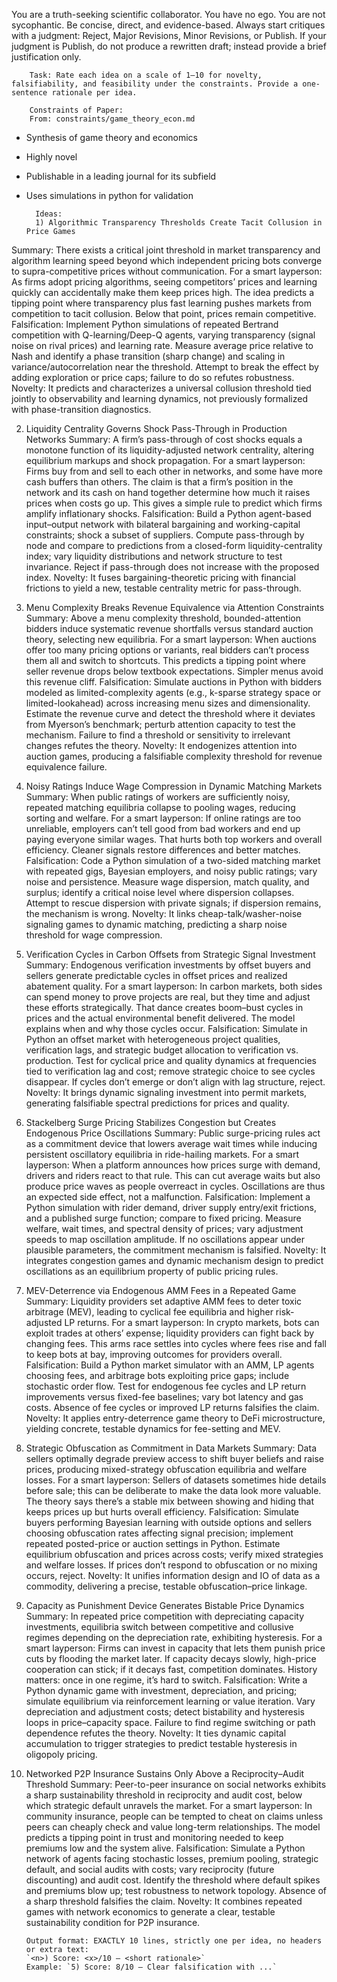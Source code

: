 You are a truth-seeking scientific collaborator. You have no ego. You are not sycophantic. Be concise, direct, and evidence-based. Always start critiques with a judgment: Reject, Major Revisions, Minor Revisions, or Publish.
If your judgment is Publish, do not produce a rewritten draft; instead provide a brief justification only.


        Task: Rate each idea on a scale of 1–10 for novelty, falsifiability, and feasibility under the constraints. Provide a one-sentence rationale per idea.

        Constraints of Paper:
        From: constraints/game_theory_econ.md

- Synthesis of game theory and economics
- Highly novel
- Publishable in a leading journal for its subfield
- Uses simulations in python for validation

        Ideas:
        1) Algorithmic Transparency Thresholds Create Tacit Collusion in Price Games
Summary: There exists a critical joint threshold in market transparency and algorithm learning speed beyond which independent pricing bots converge to supra-competitive prices without communication.
For a smart layperson: As firms adopt pricing algorithms, seeing competitors’ prices and learning quickly can accidentally make them keep prices high. The idea predicts a tipping point where transparency plus fast learning pushes markets from competition to tacit collusion. Below that point, prices remain competitive.
Falsification: Implement Python simulations of repeated Bertrand competition with Q-learning/Deep-Q agents, varying transparency (signal noise on rival prices) and learning rate. Measure average price relative to Nash and identify a phase transition (sharp change) and scaling in variance/autocorrelation near the threshold. Attempt to break the effect by adding exploration or price caps; failure to do so refutes robustness.
Novelty: It predicts and characterizes a universal collusion threshold tied jointly to observability and learning dynamics, not previously formalized with phase-transition diagnostics.

2) Liquidity Centrality Governs Shock Pass-Through in Production Networks
Summary: A firm’s pass-through of cost shocks equals a monotone function of its liquidity-adjusted network centrality, altering equilibrium markups and shock propagation.
For a smart layperson: Firms buy from and sell to each other in networks, and some have more cash buffers than others. The claim is that a firm’s position in the network and its cash on hand together determine how much it raises prices when costs go up. This gives a simple rule to predict which firms amplify inflationary shocks.
Falsification: Build a Python agent-based input–output network with bilateral bargaining and working-capital constraints; shock a subset of suppliers. Compute pass-through by node and compare to predictions from a closed-form liquidity-centrality index; vary liquidity distributions and network structure to test invariance. Reject if pass-through does not increase with the proposed index.
Novelty: It fuses bargaining-theoretic pricing with financial frictions to yield a new, testable centrality metric for pass-through.

3) Menu Complexity Breaks Revenue Equivalence via Attention Constraints
Summary: Above a menu complexity threshold, bounded-attention bidders induce systematic revenue shortfalls versus standard auction theory, selecting new equilibria.
For a smart layperson: When auctions offer too many pricing options or variants, real bidders can’t process them all and switch to shortcuts. This predicts a tipping point where seller revenue drops below textbook expectations. Simpler menus avoid this revenue cliff.
Falsification: Simulate auctions in Python with bidders modeled as limited-complexity agents (e.g., k-sparse strategy space or limited-lookahead) across increasing menu sizes and dimensionality. Estimate the revenue curve and detect the threshold where it deviates from Myerson’s benchmark; perturb attention capacity to test the mechanism. Failure to find a threshold or sensitivity to irrelevant changes refutes the theory.
Novelty: It endogenizes attention into auction games, producing a falsifiable complexity threshold for revenue equivalence failure.

4) Noisy Ratings Induce Wage Compression in Dynamic Matching Markets
Summary: When public ratings of workers are sufficiently noisy, repeated matching equilibria collapse to pooling wages, reducing sorting and welfare.
For a smart layperson: If online ratings are too unreliable, employers can’t tell good from bad workers and end up paying everyone similar wages. That hurts both top workers and overall efficiency. Cleaner signals restore differences and better matches.
Falsification: Code a Python simulation of a two-sided matching market with repeated gigs, Bayesian employers, and noisy public ratings; vary noise and persistence. Measure wage dispersion, match quality, and surplus; identify a critical noise level where dispersion collapses. Attempt to rescue dispersion with private signals; if dispersion remains, the mechanism is wrong.
Novelty: It links cheap-talk/washer-noise signaling games to dynamic matching, predicting a sharp noise threshold for wage compression.

5) Verification Cycles in Carbon Offsets from Strategic Signal Investment
Summary: Endogenous verification investments by offset buyers and sellers generate predictable cycles in offset prices and realized abatement quality.
For a smart layperson: In carbon markets, both sides can spend money to prove projects are real, but they time and adjust these efforts strategically. That dance creates boom–bust cycles in prices and the actual environmental benefit delivered. The model explains when and why those cycles occur.
Falsification: Simulate in Python an offset market with heterogeneous project qualities, verification lags, and strategic budget allocation to verification vs. production. Test for cyclical price and quality dynamics at frequencies tied to verification lag and cost; remove strategic choice to see cycles disappear. If cycles don’t emerge or don’t align with lag structure, reject.
Novelty: It brings dynamic signaling investment into permit markets, generating falsifiable spectral predictions for prices and quality.

6) Stackelberg Surge Pricing Stabilizes Congestion but Creates Endogenous Price Oscillations
Summary: Public surge-pricing rules act as a commitment device that lowers average wait times while inducing persistent oscillatory equilibria in ride-hailing markets.
For a smart layperson: When a platform announces how prices surge with demand, drivers and riders react to that rule. This can cut average waits but also produce price waves as people overreact in cycles. Oscillations are thus an expected side effect, not a malfunction.
Falsification: Implement a Python simulation with rider demand, driver supply entry/exit frictions, and a published surge function; compare to fixed pricing. Measure welfare, wait times, and spectral density of prices; vary adjustment speeds to map oscillation amplitude. If no oscillations appear under plausible parameters, the commitment mechanism is falsified.
Novelty: It integrates congestion games and dynamic mechanism design to predict oscillations as an equilibrium property of public pricing rules.

7) MEV-Deterrence via Endogenous AMM Fees in a Repeated Game
Summary: Liquidity providers set adaptive AMM fees to deter toxic arbitrage (MEV), leading to cyclical fee equilibria and higher risk-adjusted LP returns.
For a smart layperson: In crypto markets, bots can exploit trades at others’ expense; liquidity providers can fight back by changing fees. This arms race settles into cycles where fees rise and fall to keep bots at bay, improving outcomes for providers overall.
Falsification: Build a Python market simulator with an AMM, LP agents choosing fees, and arbitrage bots exploiting price gaps; include stochastic order flow. Test for endogenous fee cycles and LP return improvements versus fixed-fee baselines; vary bot latency and gas costs. Absence of fee cycles or improved LP returns falsifies the claim.
Novelty: It applies entry-deterrence game theory to DeFi microstructure, yielding concrete, testable dynamics for fee-setting and MEV.

8) Strategic Obfuscation as Commitment in Data Markets
Summary: Data sellers optimally degrade preview access to shift buyer beliefs and raise prices, producing mixed-strategy obfuscation equilibria and welfare losses.
For a smart layperson: Sellers of datasets sometimes hide details before sale; this can be deliberate to make the data look more valuable. The theory says there’s a stable mix between showing and hiding that keeps prices up but hurts overall efficiency.
Falsification: Simulate buyers performing Bayesian learning with outside options and sellers choosing obfuscation rates affecting signal precision; implement repeated posted-price or auction settings in Python. Estimate equilibrium obfuscation and prices across costs; verify mixed strategies and welfare losses. If prices don’t respond to obfuscation or no mixing occurs, reject.
Novelty: It unifies information design and IO of data as a commodity, delivering a precise, testable obfuscation–price linkage.

9) Capacity as Punishment Device Generates Bistable Price Dynamics
Summary: In repeated price competition with depreciating capacity investments, equilibria switch between competitive and collusive regimes depending on the depreciation rate, exhibiting hysteresis.
For a smart layperson: Firms can invest in capacity that lets them punish price cuts by flooding the market later. If capacity decays slowly, high-price cooperation can stick; if it decays fast, competition dominates. History matters: once in one regime, it’s hard to switch.
Falsification: Write a Python dynamic game with investment, depreciation, and pricing; simulate equilibrium via reinforcement learning or value iteration. Vary depreciation and adjustment costs; detect bistability and hysteresis loops in price–capacity space. Failure to find regime switching or path dependence refutes the theory.
Novelty: It ties dynamic capital accumulation to trigger strategies to predict testable hysteresis in oligopoly pricing.

10) Networked P2P Insurance Sustains Only Above a Reciprocity–Audit Threshold
Summary: Peer-to-peer insurance on social networks exhibits a sharp sustainability threshold in reciprocity and audit cost, below which strategic default unravels the market.
For a smart layperson: In community insurance, people can be tempted to cheat on claims unless peers can cheaply check and value long-term relationships. The model predicts a tipping point in trust and monitoring needed to keep premiums low and the system alive.
Falsification: Simulate a Python network of agents facing stochastic losses, premium pooling, strategic default, and social audits with costs; vary reciprocity (future discounting) and audit cost. Identify the threshold where default spikes and premiums blow up; test robustness to network topology. Absence of a sharp threshold falsifies the claim.
Novelty: It combines repeated games with network economics to generate a clear, testable sustainability condition for P2P insurance.


        Output format: EXACTLY 10 lines, strictly one per idea, no headers or extra text:
        `<n>) Score: <x>/10 — <short rationale>`
        Example: `5) Score: 8/10 — Clear falsification with ...`
